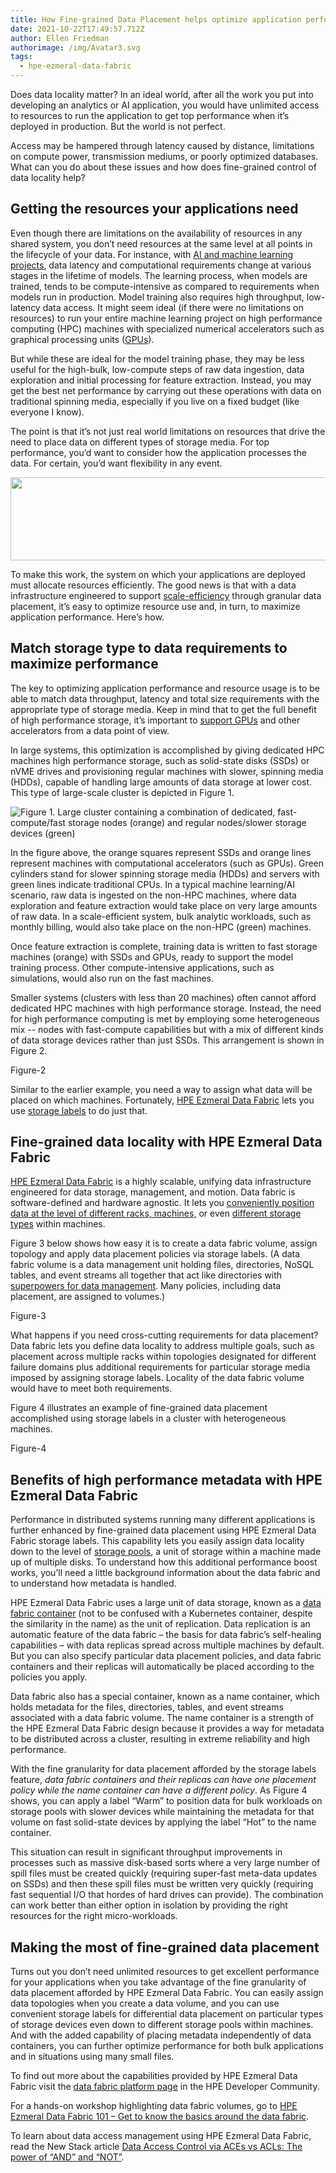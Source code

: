 ```yaml
---
title: How Fine-grained Data Placement helps optimize application performance
date: 2021-10-22T17:49:57.712Z
author: Ellen Friedman
authorimage: /img/Avatar3.svg
tags:
  - hpe-ezmeral-data-fabric
---
```

Does data locality matter? In an ideal world, after all the work you put into developing an analytics or AI application, you would have unlimited access to resources to run the application to get top performance when it’s deployed in production. But the world is not perfect.

Access may be hampered through latency caused by distance, limitations on compute power, transmission mediums, or poorly optimized databases. What can you do about these issues and how does fine-grained control of data locality help?

## Getting the resources your applications need

Even though there are limitations on the availability of resources in any shared system, you don’t need resources at the same level at all points in the lifecycle of your data. For instance, with [AI and machine learning projects](https://community.hpe.com/t5/HPE-Ezmeral-Uncut/Budgeting-time-for-AI-ML-projects/ba-p/7090807#.YTmA_-lKhE4), data latency and computational requirements change at various stages in the lifetime of models. The learning process, when models are trained, tends to be compute-intensive as compared to requirements when models run in production. Model training also requires high throughput, low-latency data access. It might seem ideal (if there were no limitations on resources) to run your entire machine learning project on high performance computing (HPC) machines with specialized numerical accelerators such as graphical processing units ([GPUs](https://www.hpe.com/us/en/solutions/hpc-high-performance-computing/nvidia-collaboration.html)). 

But while these are ideal for the model training phase, they may be less useful for the high-bulk, low-compute steps of raw data ingestion, data exploration and initial processing for feature extraction. Instead, you may get the best net performance by carrying out these operations with data on traditional spinning media, especially if you live on a fixed budget (like everyone I know). 

The point is that it’s not just real world limitations on resources that drive the need to place data on different types of storage media. For top performance, you’d want to consider how the application processes the data. For certain, you’d want flexibility in any event.

<center><img src="/img/text-block-data-locality.jpg" width="867" height="133"></center>

To make this work, the system on which your applications are deployed must allocate resources efficiently. The good news is that with a data infrastructure engineered to support [scale-efficiency](https://www.hpe.com/us/en/resources/software/ai-and-analytics-systems.html) through granular data placement, it’s easy to optimize resource use and, in turn, to maximize application performance. Here’s how.

## Match storage type to data requirements to maximize performance

The key to optimizing application performance and resource usage is to be able to match data throughput, latency and total size requirements with the appropriate type of storage media. Keep in mind that to get the full benefit of high performance storage, it’s important to [support GPUs](https://www.youtube.com/watch?v=4E2beYyhux8) and other accelerators from a data point of view. 

In large systems, this optimization is accomplished by giving dedicated HPC machines high performance storage, such as solid-state disks (SSDs) or nVME drives and provisioning regular machines with slower, spinning media (HDDs), capable of handling large amounts of data storage at lower cost. This type of large-scale cluster is depicted in Figure 1. 

![Figure 1. Large cluster containing a combination of dedicated, fast-compute/fast storage nodes (orange) and regular nodes/slower storage devices (green)](/img/figure-1.png "Figure 1. Large cluster containing a combination of dedicated, fast-compute/fast storage nodes (orange) and regular nodes/slower storage devices (green)")

In the figure above, the orange squares represent SSDs and orange lines represent machines with computational accelerators (such as GPUs). Green cylinders stand for slower spinning storage media (HDDs) and servers with green lines indicate traditional CPUs. In a typical machine learning/AI scenario, raw data is ingested on the non-HPC machines, where data exploration and feature extraction would take place on very large amounts of raw data. In a scale-efficient system, bulk analytic workloads, such as monthly billing, would also take place on the non-HPC (green) machines. 

Once feature extraction is complete, training data is written to fast storage machines (orange) with SSDs and GPUs, ready to support the model training process. Other compute-intensive applications, such as simulations, would also run on the fast machines.

Smaller systems (clusters with less than 20 machines) often cannot afford dedicated HPC machines with high performance storage. Instead, the need for high performance computing is met by employing some heterogeneous mix -- nodes with fast-compute capabilities but with a mix of different kinds of data storage devices rather than just SSDs. This arrangement is shown in Figure 2.

Figure-2

Similar to the earlier example, you need a way to assign what data will be placed on which machines. Fortunately, [HPE Ezmeral Data Fabric](https://www.hpe.com/us/en/software/ezmeral-data-fabric.html) lets you use [storage labels](https://docs.datafabric.hpe.com/62/AdministratorGuide/LBS.html) to do just that.

## Fine-grained data locality with HPE Ezmeral Data Fabric

[HPE Ezmeral Data Fabric](https://www.hpe.com/us/en/software/data-fabric.html) is a highly scalable, unifying data infrastructure engineered for data storage, management, and motion. Data fabric is software-defined and hardware agnostic. It lets you [conveniently position data at the level of different racks, machines,](https://docs.datafabric.hpe.com/62/AdministratorGuide/SettingUpTopology-Volume-MCS.html?hl=data%2Cplacement) or even [different storage types](https://docs.datafabric.hpe.com/62/AdministratorGuide/LBS.html) within machines. 

Figure 3 below shows how easy it is to create a data fabric volume, assign topology and apply data placement policies via storage labels. (A data fabric volume is a data management unit holding files, directories, NoSQL tables, and event streams all together that act like directories with [superpowers for data management](https://community.hpe.com/t5/HPE-Ezmeral-Uncut/What-s-your-superpower-for-data-management/ba-p/7100920#.YThGGOlKhE4). Many policies, including data placement, are assigned to volumes.)

Figure-3

What happens if you need cross-cutting requirements for data placement? Data fabric lets you define data locality to address multiple goals, such as placement across multiple racks within topologies designated for different failure domains plus additional requirements for particular storage media imposed by assigning storage labels. Locality of the data fabric volume would have to meet both requirements.

Figure 4 illustrates an example of fine-grained data placement accomplished using storage labels in a cluster with heterogeneous machines.

Figure-4

## Benefits of high performance metadata with HPE Ezmeral Data Fabric

Performance in distributed systems running many different applications is further enhanced by fine-grained data placement using HPE Ezmeral Data Fabric storage labels. This capability lets you easily assign data locality down to the level of [storage pools](https://docs.datafabric.hpe.com/62/glossary/gloss_storage_pool.html?hl=storage%2Cpool), a unit of storage within a machine made up of multiple disks. To understand how this additional performance boost works, you’ll need a little background information about the data fabric and to understand how metadata is handled.

HPE Ezmeral Data Fabric uses a large unit of data storage, known as a [data fabric container](https://docs.datafabric.hpe.com/62/MapR-DB/Architecture-MapRDBandMAPRFS.html?hl=data%2Ccontainer) (not to be confused with a Kubernetes container, despite the similarity in the name) as the unit of replication. Data replication is an automatic feature of the data fabric – the basis for data fabric’s self-healing capabilities – with data replicas spread across multiple machines by default. But you can also specify particular data placement policies, and data fabric containers and their replicas will automatically be placed according to the policies you apply. 

Data fabric also has a special container, known as a name container, which holds metadata for the files, directories, tables, and event streams associated with a data fabric volume. The name container is a strength of the HPE Ezmeral Data Fabric design because it provides a way for metadata to be distributed across a cluster, resulting in extreme reliability and high performance. 

With the fine granularity for data placement afforded by the storage labels feature, *data fabric containers and their replicas can have one placement policy while the name container can have a different policy*. As Figure 4 shows, you can apply a label “Warm” to position data for bulk workloads on storage pools with slower devices while maintaining the metadata for that volume on fast solid-state devices by applying the label “Hot” to the name container.

This situation can result in significant throughput improvements in processes such as massive disk-based sorts where a very large number of spill files must be created quickly (requiring super-fast meta-data updates on SSDs) and then these spill files must be written very quickly (requiring fast sequential I/O that hordes of hard drives can provide). The combination can work better than either option in isolation by providing the right resources for the right micro-workloads.

## Making the most of fine-grained data placement

Turns out you don’t need unlimited resources to get excellent performance for your applications when you take advantage of the fine granularity of data placement afforded by HPE Ezmeral Data Fabric. You can easily assign data topologies when you create a data volume, and you can use convenient storage labels for differential data placement on particular types of storage devices even down to different storage pools within machines. And with the added capability of placing metadata independently of data containers, you can further optimize performance for both bulk applications and in situations using many small files.

To find out more about the capabilities provided by HPE Ezmeral Data Fabric visit the [data fabric platform page](https://developer.hpe.com/platform/hpe-ezmeral-data-fabric/home/) in the HPE Developer Community.

For a hands-on workshop highlighting data fabric volumes, go to [HPE Ezmeral Data Fabric 101 – Get to know the basics around the data fabric](https://hackshack.hpedev.io/workshop/26).

To learn about data access management using HPE Ezmeral Data Fabric, read the New Stack article [Data Access Control via ACEs vs ACLs: The power of “AND” and “NOT”](https://thenewstack.io/data-access-management-with-aces-vs-acls-the-power-of-and-and-not/).